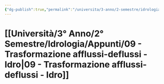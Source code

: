 ```yaml
---
{"dg-publish":true,"permalink":"/universita/3-anno/2-semestre/idrologia/appunti/09-trasformazione-afflussi-deflussi-idro/","tags":["UNI"]}
---
```



# [[Università/3° Anno/2° Semestre/Idrologia/Appunti/09 - Trasformazione afflussi-deflussi - Idro\|09 - Trasformazione afflussi-deflussi - Idro]]

